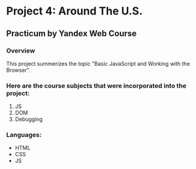 # Project 4: Around The U.S.
## Practicum by Yandex Web Course

### Overview
This project summerizes the topic "Basic JavaScript and Working with the Browser".

### Here are the course subjects that were incorporated into the project:
1. JS
2. DOM
3. Debugging

### Languages:
- HTML
- CSS
- JS
